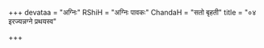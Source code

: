 +++
devataa = "अग्निः"
RShiH = "अग्निः पावकः"
ChandaH = "सतो बृहती"
title = "०४ इरज्यन्नग्ने प्रथयस्व"

+++
